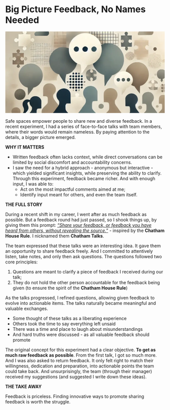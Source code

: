 # Big Picture Feedback, No Names Needed

![Silhouettes talking provide pieces of a bigger puzzle](chatham-talks-banner.webp)

Safe spaces empower people to share new and diverse feedback. In a recent experiment, I had a series of face-to-face talks with team members, where their words would remain nameless. By paying attention to the details, a bigger picture emerged.

**WHY IT MATTERS**

- Written feedback often lacks context, while direct conversations can be limited by social discomfort and accountability concerns.
- I saw the need for a hybrid approach - anonymous but interactive - which yielded significant insights, while preserving the ability to clarify. Through this experiment, feedback became richer. And with enough input, I was able to:
  - Act on the most impactful comments aimed at me; 
  - Identify input meant for others, and even the team itself.

**THE FULL STORY**

During a recent shift in my career, I went after as much feedback as possible. But a feedback round had just passed, so I shook things up, by giving them this prompt: <ins>*“Share your feedback, or feedback you have heard from others, without revealing the source.*”</ins>  - inspired by the **Chatham House Rule**. I nicknamed them **Chatham Talks**.

The team expressed that these talks were an interesting idea. It gave them an opportunity to share feedback freely. And I committed to attentively listen, take notes, and only then ask questions. The questions followed two core principles:

1. Questions are meant to clarify a piece of feedback I received during our talk;
2. They do not hold the other person accountable for the feedback being given (to ensure the spirit of the **Chatham House Rule**)

As the talks progressed, I refined questions, allowing given feedback to evolve into actionable items. The talks naturally became meaningful and valuable exchanges.

- Some thought of these talks as a liberating experience
- Others took the time to say everything left unsaid
- There was a time and place to laugh about misunderstandings
- And hard truths were discussed - as all valuable feedback should promote

The original concept for this experiment had a clear objective. **To get as much raw feedback as possible**. From the first talk, I got so much more. And I was also asked to return feedback. It only felt right to match their willingness, dedication and preparation, into actionable points the team could take back. And unsurprisingly, the team (through their manager) received my suggestions (and suggested I write down these ideas).

**THE TAKE AWAY**

Feedback is priceless. Finding innovative ways to promote sharing feedback is worth the struggle.
